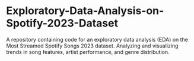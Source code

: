 # Exploratory-Data-Analysis-on-Spotify-2023-Dataset
A repository containing code for an exploratory data analysis (EDA) on the Most Streamed Spotify Songs 2023 dataset. Analyzing and visualizing trends in song features, artist performance, and genre distribution.
